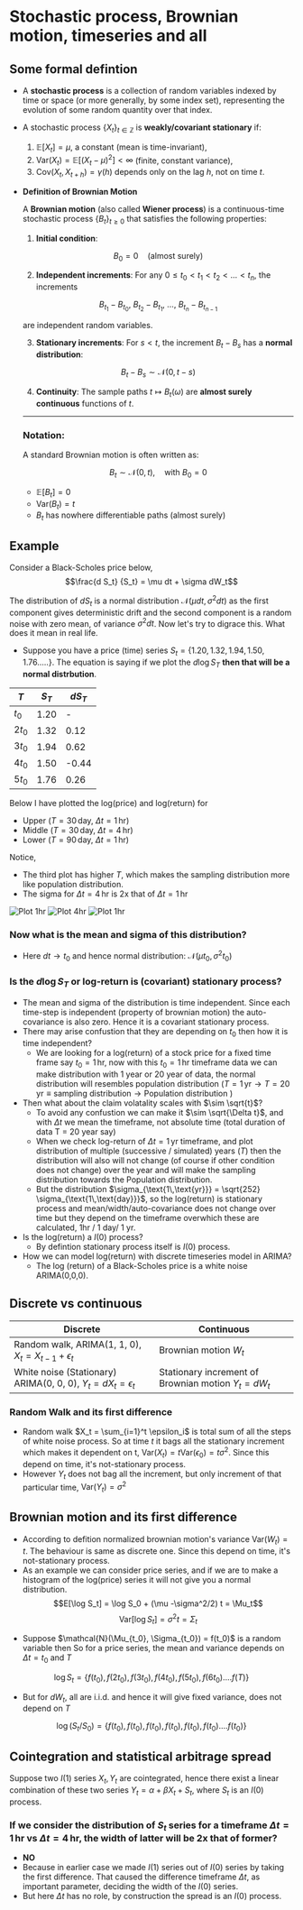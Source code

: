 # Stochastic process, Brownian motion, timeseries and all

## Some formal defintion

- A **stochastic process** is a collection of random variables indexed by time or space (or more generally, by some index set), representing the evolution of some random quantity over that index.

- A stochastic process $\{X_t\}_{t \in \mathbb{Z}}$ is **weakly/covariant stationary** if:

  1. $\mathbb{E}[X_t] = \mu$, a constant (mean is time-invariant),
  2. $\text{Var}(X_t) = \mathbb{E}[(X_t - \mu)^2] < \infty$ (finite, constant variance),
  3. $\text{Cov}(X_t, X_{t+h}) = \gamma(h)$ depends only on the lag $h$, not on time $t$.

- **Definition of Brownian Motion**

  A **Brownian motion** (also called **Wiener process**) is a continuous-time stochastic process $\{B_t\}_{t \geq 0}$ that satisfies the following properties:

  1. **Initial condition**:

  $$
  B_0 = 0 \quad \text{(almost surely)}
  $$

  2. **Independent increments**:
     For any $0 \leq t_0 < t_1 < t_2 < \dots < t_n$, the increments

  $$
  B_{t_1} - B_{t_0},\ B_{t_2} - B_{t_1},\ \dots,\ B_{t_n} - B_{t_{n-1}}
  $$

  are independent random variables.

  3. **Stationary increments**:
     For $s < t$, the increment $B_t - B_s$ has a **normal distribution**:

  $$
  B_t - B_s \sim \mathcal{N}(0, t - s)
  $$

  4. **Continuity**:
     The sample paths $t \mapsto B_t(\omega)$ are **almost surely continuous** functions of $t$.

  ***

  ### **Notation:**

  A standard Brownian motion is often written as:

  $$
  B_t \sim \mathcal{N}(0, t), \quad \text{with } B_0 = 0
  $$

  - $\mathbb{E}[B_t] = 0$
  - $\text{Var}(B_t) = t$
  - $B_t$ has nowhere differentiable paths (almost surely)

## Example

Consider a Black-Scholes price below,  
$$\frac{d S_t} {S_t} = \mu dt + \sigma dW_t$$

The distribution of $dS_t$ is a normal distribution $\mathcal{N}(\mu dt, \sigma^2 dt)$ as the first component gives deterministic drift and the second component is a random noise with zero mean, of variance $\sigma^2 dt$. Now let's try to digrace this. What does it mean in real life.

- Suppose you have a price (time) series
  $S_t = \{1.20, 1.32, 1.94, 1.50, 1.76.....\}$. The equation is saying if we plot the $d\log{S_T}$ **then that will be a normal distrbution**.

| $T$    | $S_T$ | $dS_T$ |
| ------ | ----- | ------ |
| $t_0$  | 1.20  | -      |
| $2t_0$ | 1.32  | 0.12   |
| $3t_0$ | 1.94  | 0.62   |
| $4t_0$ | 1.50  | -0.44  |
| $5t_0$ | 1.76  | 0.26   |

Below I have plotted the log(price) and log(return) for

- Upper ($T=30\,\text{day}$, $\Delta t = 1\,\text{hr}$)
- Middle ($T=30\,\text{day}$, $\Delta t = 4\,\text{hr}$)
- Lower ($T=90\,\text{day}$, $\Delta t = 1\,\text{hr}$)

Notice,

- The third plot has higher $T$, which makes the sampling distribution more like population distribution.
- The sigma for $\Delta t = 4\,\text{hr}$ is 2x that of $\Delta t = 1\,\text{hr}$

![Plot 1hr](./log_price_and_return_distribution_1hr_30d.png)
![Plot 4hr](./log_price_and_return_distribution_4hr_30d.png)
![Plot 1hr](./log_price_and_return_distribution_1hr_90d.png)

### Now what is the mean and sigma of this distribution?

- Here $dt \rightarrow t_0$ and hence normal distribution: $\mathcal{N}(\mu t_0, \sigma^2 t_0)$

### Is the $d\log{S_T}$ or log-return is (covariant) stationary process?

- The mean and sigma of the distribution is time independent. Since each time-step is independent (property of brownian motion) the auto-covariance is also zero. Hence it is a covariant stationary process.
- There may arise confustion that they are depending on $t_0$ then how it is time independent?
  - We are looking for a log(return) of a stock price for a fixed time frame say $t_0 = 1 \,\text{hr}$, now with this $t_0 = 1 \,\text{hr}$ timeframe data we can make distribution with 1 year or 20 year of data, the normal distribution will resembles population distribution ($T = 1 \,\text{yr} \to T = 20\, \text{yr} \equiv \text{sampling distribution} \to \text{Population distribution}$ )
- Then what about the claim volatality scales with $\sim \sqrt{t}$?
  - To avoid any confustion we can make it $\sim \sqrt{\Delta t}$, and with ${\Delta t}$ we mean the timeframe, not absolute time (total duration of data T = 20 year say)
  - When we check log-return of $\Delta t =1\, \text{yr}$ timeframe, and plot distribution of multiple (successive / simulated) years $(T)$ then the distribution will also will not change (of course if other condition does not change) over the year and will make the sampling distribution towards the Population distribution.
  - But the distribution $\sigma_{\text{1\,\text{yr}}} = \sqrt{252} \sigma_{\text{1\,\text{day}}}$, so the log(return) is stationary process and mean/width/auto-covariance does not change over time but they depend on the timeframe overwhich these are calculated, 1hr / 1 day/ 1 yr.
- Is the log(return) a $I(0)$ process?
  - By defintion stationary process itself is $I(0)$ process.
- How we can model log(return) with discrete timeseries model in ARIMA?
  - The log (return) of a Black-Scholes price is a white noise ARIMA(0,0,0).

## Discrete vs continuous

| Discrete                                                          | Continuous                                           |
| ----------------------------------------------------------------- | ---------------------------------------------------- |
| Random walk, ARIMA(1, 1, 0), $X_t= X_{t-1} + \epsilon_t$          | Brownian motion $W_t$                                |
| White noise (Stationary) ARIMA(0, 0, 0), $Y_t = dX_t= \epsilon_t$ | Stationary increment of Brownian motion $Y_t = dW_t$ |

### Random Walk and its first difference

- Random walk $X_t = \sum_{i=1}^t \epsilon_i$ is total sum of all the steps of white noise process. So at time $t$ it bags all the stationary increment which makes it dependent on t, $\text{Var}(X_t) = t \text{Var}(\epsilon_0)=t \sigma^2$. Since this depend on time, it's not-stationary process.
- However $Y_t$ does not bag all the increment, but only increment of that particular time, $\text{Var}({Y_t}) = \sigma^2$

## Brownian motion and its first difference

- According to defition normalized brownian motion's variance $\text{Var}(W_t) = t$. The behaviour is same as discrete one. Since this depend on time, it's not-stationary process.
- As an example we can consider price series, and if we are to make a histogram of the log(price) series it will not give you a normal distribution.
  $$E[\log S_t] = \log S_0 + (\mu -\sigma^2/2) t = \Mu_t$$
  $$\text{Var}[\log S_t] = \sigma^2 t = \Sigma_t$$

* Suppose $\mathcal{N}(\Mu_{t_0}, \Sigma_{t_0}) = f(t_0)$ is a random variable then So for a price series, the mean and variance depends on $\Delta t = t_0$ and $T$

$$\log S_t = \{ f(t_0), f(2t_0), f(3t_0), f(4t_0), f(5t_0), f(6t_0).... f(T)\}$$

- But for $dW_t$, all are i.i.d. and hence it will give fixed variance, does not depend on $T$

$$\log (S_t/S_0) = \{ f(t_0), f(t_0), f(t_0), f(t_0), f(t_0), f(t_0).... f(t_0)\}$$

## Cointegration and statistical arbitrage spread

Suppose two $I(1)$ series $X_t, Y_t$ are cointegrated, hence there exist a linear combination of these two series $Y_t = \alpha + \beta X_t + S_{t}$, where $S_{t}$ is an $I(0)$ process.

### If we consider the distribution of $S_t$ series for a timeframe $\Delta t = 1\,\text{hr}$ vs $\Delta t = 4\,\text{hr}$, the width of latter will be 2x that of former?

- **NO**
- Because in earlier case we made $I(1)$ series out of $I(0)$ series by taking the first difference. That caused the difference timeframe $\Delta t$, as important parameter, deciding the width of the $I(0)$ series.
- But here $\Delta t$ has no role, by construction the spread is an $I(0)$ process.

